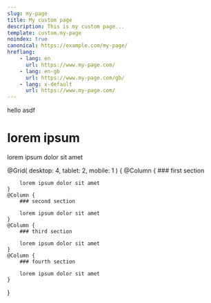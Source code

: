```yaml
---
slug: my-page
title: My custom page
description: This is my custom page... 
template: custom.my-page
noindex: true
canonical: https://example.com/my-page/
hreflang:
    - lang: en
      url: https://www.my-page.com/
    - lang: en-gb
      url: https://www.my-page.com/gb/
    - lang: x-default
      url: https://www.my-page.com/
---
```


hello asdf

# lorem ipsum

lorem ipsum dolor sit amet 

@Grid(
    desktop: 4,
    tablet: 2,
    mobile: 1
) {
    @Column {
        ### first section
        
        lorem ipsum dolor sit amet 
    }
    @Column {
        ### second section
        
        lorem ipsum dolor sit amet 
    }
    @Column {
        ### third section
        
        lorem ipsum dolor sit amet 
    }
    @Column {
        ### fourth section
        
        lorem ipsum dolor sit amet 
    }
}

